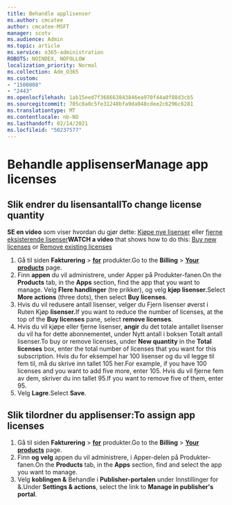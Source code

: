 ```yaml
---
title: Behandle applisenser
ms.author: cmcatee
author: cmcatee-MSFT
manager: scotv
ms.audience: Admin
ms.topic: article
ms.service: o365-administration
ROBOTS: NOINDEX, NOFOLLOW
localization_priority: Normal
ms.collection: Adm_O365
ms.custom:
- "1500008"
- "2443"
ms.openlocfilehash: 1ab15eed7f368663843846ea970f44a0f88d3cb5
ms.sourcegitcommit: 705c8a0c5fe31248bfa9da048cdee2c6296c6281
ms.translationtype: MT
ms.contentlocale: nb-NO
ms.lasthandoff: 02/14/2021
ms.locfileid: "50237577"
---
```

# <a name="manage-app-licenses"></a><span data-ttu-id="ec254-102">Behandle applisenser</span><span class="sxs-lookup"><span data-stu-id="ec254-102">Manage app licenses</span></span>

## <a name="to-change-license-quantity"></a><span data-ttu-id="ec254-103">Slik endrer du lisensantall</span><span class="sxs-lookup"><span data-stu-id="ec254-103">To change license quantity</span></span>

<span data-ttu-id="ec254-104">**SE en video** som viser hvordan du gjør dette: [Kjøpe nye lisenser](https://go.microsoft.com/fwlink/p/?linkid=2154857) eller [fjerne eksisterende lisenser](https://go.microsoft.com/fwlink/p/?linkid=2154938)</span><span class="sxs-lookup"><span data-stu-id="ec254-104">**WATCH a video** that shows how to do this: [Buy new licenses](https://go.microsoft.com/fwlink/p/?linkid=2154857) or [Remove existing licenses](https://go.microsoft.com/fwlink/p/?linkid=2154938)</span></span>

1. <span data-ttu-id="ec254-105">Gå til siden **Fakturering**  >  **[for](https://go.microsoft.com/fwlink/p/?linkid=842054)** produkter.</span><span class="sxs-lookup"><span data-stu-id="ec254-105">Go to the **Billing** > **[Your products](https://go.microsoft.com/fwlink/p/?linkid=842054)** page.</span></span>
2. <span data-ttu-id="ec254-106">Finn **appen** du vil  administrere, under Apper på Produkter-fanen.</span><span class="sxs-lookup"><span data-stu-id="ec254-106">On the **Products** tab, in the **Apps** section, find the app that you want to manage.</span></span> <span data-ttu-id="ec254-107">Velg **Flere handlinger** (tre prikker), og velg **kjøp lisenser.**</span><span class="sxs-lookup"><span data-stu-id="ec254-107">Select **More actions** (three dots), then select **Buy licenses**.</span></span>
3. <span data-ttu-id="ec254-108">Hvis du vil redusere antall lisenser, velger  du Fjern lisenser øverst i Ruten Kjøp **lisenser.**</span><span class="sxs-lookup"><span data-stu-id="ec254-108">If you want to reduce the number of licenses, at the top of the **Buy licenses** pane, select **remove licenses**.</span></span>
4. <span data-ttu-id="ec254-109">Hvis du vil kjøpe eller fjerne  lisenser, **angir** du det totale antallet lisenser du vil ha for dette abonnementet, under Nytt antall i boksen Totalt antall lisenser.</span><span class="sxs-lookup"><span data-stu-id="ec254-109">To buy or remove licenses, under **New quantity** in the **Total licenses** box, enter the total number of licenses that you want for this subscription.</span></span> <span data-ttu-id="ec254-110">Hvis du for eksempel har 100 lisenser og du vil legge til fem til, må du skrive inn tallet 105 her.</span><span class="sxs-lookup"><span data-stu-id="ec254-110">For example, if you have 100 licenses and you want to add five more, enter 105.</span></span> <span data-ttu-id="ec254-111">Hvis du vil fjerne fem av dem, skriver du inn tallet 95.</span><span class="sxs-lookup"><span data-stu-id="ec254-111">If you want to remove five of them, enter 95.</span></span>
5. <span data-ttu-id="ec254-112">Velg **Lagre**.</span><span class="sxs-lookup"><span data-stu-id="ec254-112">Select **Save**.</span></span>

## <a name="to-assign-app-licenses"></a><span data-ttu-id="ec254-113">Slik tilordner du applisenser:</span><span class="sxs-lookup"><span data-stu-id="ec254-113">To assign app licenses</span></span>

1. <span data-ttu-id="ec254-114">Gå til siden **Fakturering**  >  **[for](https://go.microsoft.com/fwlink/p/?linkid=842054)** produkter.</span><span class="sxs-lookup"><span data-stu-id="ec254-114">Go to the **Billing** > **[Your products](https://go.microsoft.com/fwlink/p/?linkid=842054)** page.</span></span>
2. <span data-ttu-id="ec254-115">Finn **og velg** appen  du vil administrere, i Apper-delen på Produkter-fanen.</span><span class="sxs-lookup"><span data-stu-id="ec254-115">On the **Products** tab, in the **Apps** section, find and select the app you want to manage.</span></span>
3. <span data-ttu-id="ec254-116">Velg **koblingen &** Behandle i **Publisher-portalen** under Innstillinger for &.</span><span class="sxs-lookup"><span data-stu-id="ec254-116">Under **Settings & actions**, select the link to **Manage in publisher's portal**.</span></span>